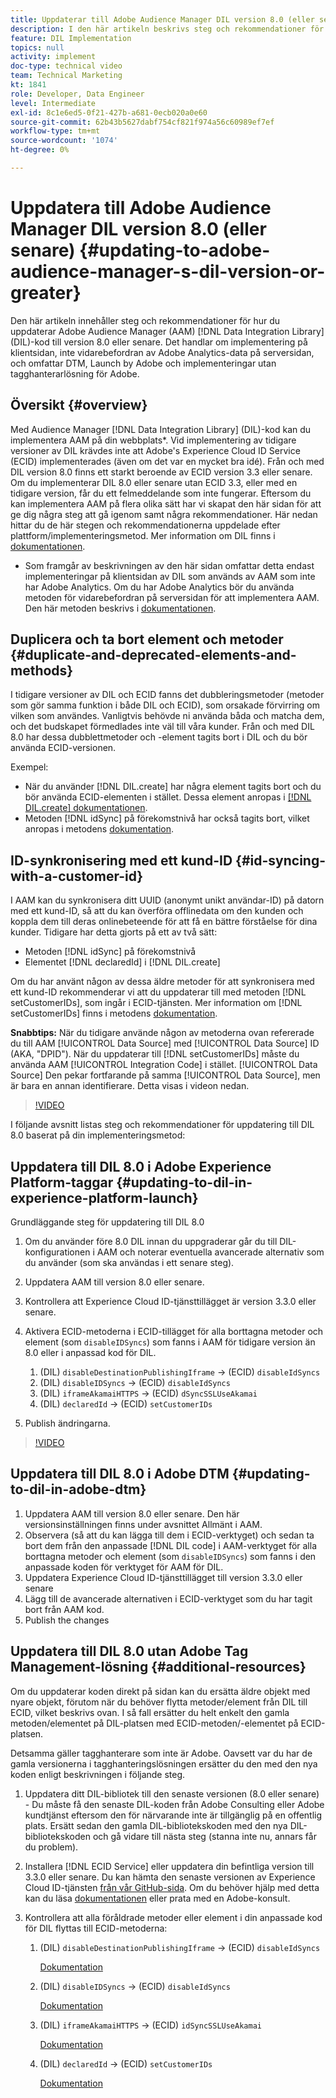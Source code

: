 ```yaml
---
title: Uppdaterar till Adobe Audience Manager DIL version 8.0 (eller senare)
description: I den här artikeln beskrivs steg och rekommendationer för hur du uppdaterar Adobe Audience Manager (AAM) Data Integration Library (DIL)-kod till version 8.0 eller senare. Det handlar om implementering på klientsidan, inte vidarebefordran av Adobe Analytics-data på serversidan, och omfattar DTM, Launch by Adobe och implementeringar utan tagghanterarlösning för Adobe.
feature: DIL Implementation
topics: null
activity: implement
doc-type: technical video
team: Technical Marketing
kt: 1841
role: Developer, Data Engineer
level: Intermediate
exl-id: 8c1e6ed5-0f21-427b-a681-0ecb020a0e60
source-git-commit: 62b43b5627dabf754cf821f974a56c60989ef7ef
workflow-type: tm+mt
source-wordcount: '1074'
ht-degree: 0%

---
```


# Uppdatera till Adobe Audience Manager DIL version 8.0 (eller senare) {#updating-to-adobe-audience-manager-s-dil-version-or-greater}

Den här artikeln innehåller steg och rekommendationer för hur du uppdaterar Adobe Audience Manager (AAM) [!DNL Data Integration Library] (DIL)-kod till version 8.0 eller senare. Det handlar om implementering på klientsidan, inte vidarebefordran av Adobe Analytics-data på serversidan, och omfattar DTM, Launch by Adobe och implementeringar utan tagghanterarlösning för Adobe.

## Översikt {#overview}

Med Audience Manager [!DNL Data Integration Library] (DIL)-kod kan du implementera AAM på din webbplats*. Vid implementering av tidigare versioner av DIL krävdes inte att Adobe&#39;s Experience Cloud ID Service (ECID) implementerades (även om det var en mycket bra idé). Från och med DIL version 8.0 finns ett starkt beroende av ECID version 3.3 eller senare. Om du implementerar DIL 8.0 eller senare utan ECID 3.3, eller med en tidigare version, får du ett felmeddelande som inte fungerar. Eftersom du kan implementera AAM på flera olika sätt har vi skapat den här sidan för att ge dig några steg att gå igenom samt några rekommendationer. Här nedan hittar du de här stegen och rekommendationerna uppdelade efter plattform/implementeringsmetod. Mer information om DIL finns i [dokumentationen](https://experienceleague.adobe.com/docs/audience-manager/user-guide/dil-api/dil-overview.html?lang=en).

* Som framgår av beskrivningen av den här sidan omfattar detta endast implementeringar på klientsidan av DIL som används av AAM som inte har Adobe Analytics. Om du har Adobe Analytics bör du använda metoden för vidarebefordran på serversidan för att implementera AAM. Den här metoden beskrivs i [dokumentationen](https://experienceleague.adobe.com/docs/analytics/admin/admin-tools/server-side-forwarding/ssf.html).

## Duplicera och ta bort element och metoder {#duplicate-and-deprecated-elements-and-methods}

I tidigare versioner av DIL och ECID fanns det dubbleringsmetoder (metoder som gör samma funktion i både DIL och ECID), som orsakade förvirring om vilken som användes. Vanligtvis behövde ni använda båda och matcha dem, och det budskapet förmedlades inte väl till våra kunder. Från och med DIL 8.0 har dessa dubblettmetoder och -element tagits bort i DIL och du bör använda ECID-versionen.

Exempel:

* När du använder [!DNL DIL.create] har några element tagits bort och du bör använda ECID-elementen i stället. Dessa element anropas i [[!DNL DIL.create] dokumentationen](https://experienceleague.adobe.com/docs/audience-manager/user-guide/dil-api/class-level-dil-methods/dil-create.html).
* Metoden [!DNL idSync] på förekomstnivå har också tagits bort, vilket anropas i metodens [dokumentation](https://experienceleague.adobe.com/docs/audience-manager/user-guide/dil-api/dil-instance-methods.html).

## ID-synkronisering med ett kund-ID {#id-syncing-with-a-customer-id}

I AAM kan du synkronisera ditt UUID (anonymt unikt användar-ID) på datorn med ett kund-ID, så att du kan överföra offlinedata om den kunden och koppla dem till deras onlinebeteende för att få en bättre förståelse för dina kunder. Tidigare har detta gjorts på ett av två sätt:

* Metoden [!DNL idSync] på förekomstnivå
* Elementet [!DNL declaredId] i [!DNL DIL.create]

Om du har använt någon av dessa äldre metoder för att synkronisera med ett kund-ID rekommenderar vi att du uppdaterar till med metoden [!DNL setCustomerIDs], som ingår i ECID-tjänsten. Mer information om [!DNL setCustomerIDs] finns i metodens [dokumentation](https://experienceleague.adobe.com/docs/id-service/using/id-service-api/methods/setcustomerids.html).

**Snabbtips:** När du tidigare använde någon av metoderna ovan refererade du till AAM [!UICONTROL Data Source] med [!UICONTROL Data Source] ID (AKA, &quot;DPID&quot;). När du uppdaterar till [!DNL setCustomerIDs] måste du använda AAM [!UICONTROL Integration Code] i stället. [!UICONTROL Data Source] Den pekar fortfarande på samma [!UICONTROL Data Source], men är bara en annan identifierare. Detta visas i videon nedan.

>[!VIDEO](https://video.tv.adobe.com/v/23873/?quality=12)

I följande avsnitt listas steg och rekommendationer för uppdatering till DIL 8.0 baserat på din implementeringsmetod:

## Uppdatera till DIL 8.0 i Adobe Experience Platform-taggar {#updating-to-dil-in-experience-platform-launch}

Grundläggande steg för uppdatering till DIL 8.0

1. Om du använder före 8.0 DIL innan du uppgraderar går du till DIL-konfigurationen i AAM och noterar eventuella avancerade alternativ som du använder (som ska användas i ett senare steg).
1. Uppdatera AAM till version 8.0 eller senare.
1. Kontrollera att Experience Cloud ID-tjänsttillägget är version 3.3.0 eller senare.
1. Aktivera ECID-metoderna i ECID-tillägget för alla borttagna metoder och element (som `disableIDSyncs`) som fanns i AAM för tidigare version än 8.0 eller i anpassad kod för DIL.

   1. (DIL) `disableDestinationPublishingIframe` -> (ECID) `disableIdSyncs`
   1. (DIL) `disableIDSyncs` -> (ECID) `disableIdSyncs`
   1. (DIL) `iframeAkamaiHTTPS` -> (ECID) `dSyncSSLUseAkamai`
   1. (DIL) `declaredId` -> (ECID) `setCustomerIDs`

1. Publish ändringarna.

>[!VIDEO](https://video.tv.adobe.com/v/23874/?quality=12)

## Uppdatera till DIL 8.0 i Adobe DTM {#updating-to-dil-in-adobe-dtm}

1. Uppdatera AAM till version 8.0 eller senare. Den här versionsinställningen finns under avsnittet Allmänt i AAM.
1. Observera (så att du kan lägga till dem i ECID-verktyget) och sedan ta bort dem från den anpassade [!DNL DIL code] i AAM-verktyget för alla borttagna metoder och element (som `disableIDSyncs`) som fanns i den anpassade koden för verktyget för AAM för DIL.
1. Uppdatera Experience Cloud ID-tjänsttillägget till version 3.3.0 eller senare
1. Lägg till de avancerade alternativen i ECID-verktyget som du har tagit bort från AAM kod.
1. Publish the changes

## Uppdatera till DIL 8.0 utan Adobe Tag Management-lösning {#additional-resources}

Om du uppdaterar koden direkt på sidan kan du ersätta äldre objekt med nyare objekt, förutom när du behöver flytta metoder/element från DIL till ECID, vilket beskrivs ovan. I så fall ersätter du helt enkelt den gamla metoden/elementet på DIL-platsen med ECID-metoden/-elementet på ECID-platsen.

Detsamma gäller tagghanterare som inte är Adobe. Oavsett var du har de gamla versionerna i tagghanteringslösningen ersätter du den med den nya koden enligt beskrivningen i följande steg.

1. Uppdatera ditt DIL-bibliotek till den senaste versionen (8.0 eller senare) - Du måste få den senaste DIL-koden från Adobe Consulting eller Adobe kundtjänst eftersom den för närvarande inte är tillgänglig på en offentlig plats. Ersätt sedan den gamla DIL-bibliotekskoden med den nya DIL-bibliotekskoden och gå vidare till nästa steg (stanna inte nu, annars får du problem).
1. Installera [!DNL ECID Service] eller uppdatera din befintliga version till 3.3.0 eller senare. Du kan hämta den senaste versionen av Experience Cloud ID-tjänsten [ från vår GitHub-sida](https://github.com/Adobe-Marketing-Cloud/id-service/releases). Om du behöver hjälp med detta kan du läsa [dokumentationen](https://experienceleague.adobe.com/docs/id-service/using/home.html) eller prata med en Adobe-konsult.

1. Kontrollera att alla föråldrade metoder eller element i din anpassade kod för DIL flyttas till ECID-metoderna:

   1. (DIL) `disableDestinationPublishingIframe` -> (ECID) `disableIdSyncs`

      [Dokumentation](https://experienceleague.adobe.com/docs/id-service/using/id-service-api/configurations/disableidsync.html)

   1. (DIL) `disableIDSyncs` -> (ECID) `disableIdSyncs`

      [Dokumentation](https://experienceleague.adobe.com/docs/id-service/using/id-service-api/configurations/disableidsync.html)

   1. (DIL) `iframeAkamaiHTTPS` -> (ECID) `idSyncSSLUseAkamai`

      [Dokumentation](https://experienceleague.adobe.com/docs/audience-manager/user-guide/dil-api/class-level-dil-methods/dil-create.html)

   1. (DIL) `declaredId` -> (ECID) `setCustomerIDs`

      [Dokumentation](https://experienceleague.adobe.com/docs/id-service/using/id-service-api/methods/setcustomerids.html)
